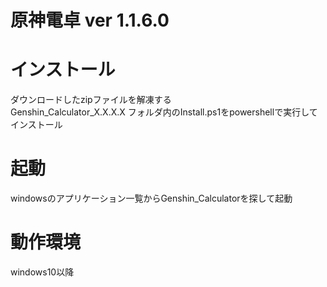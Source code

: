 # 原神電卓 ver 1.1.6.0

# インストール
ダウンロードしたzipファイルを解凍する  
Genshin_Calculator_X.X.X.X フォルダ内のInstall.ps1をpowershellで実行してインストール

# 起動
windowsのアプリケーション一覧からGenshin_Calculatorを探して起動

# 動作環境
windows10以降